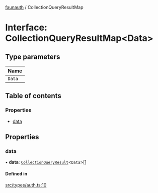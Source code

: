 [faunauth](../index.md) / CollectionQueryResultMap

# Interface: CollectionQueryResultMap<Data\>

## Type parameters

| Name |
| :------ |
| `Data` |

## Table of contents

### Properties

- [data](CollectionQueryResultMap.md#data)

## Properties

### data

• **data**: [`CollectionQueryResult`](CollectionQueryResult.md)<`Data`\>[]

#### Defined in

[src/types/auth.ts:10](https://github.com/alexnitta/faunauth/blob/2cd7813/src/types/auth.ts#L10)
